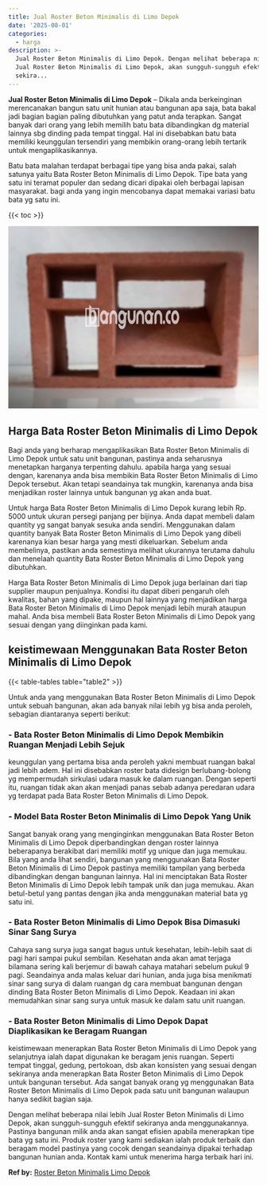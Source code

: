 ```yaml
---
title: Jual Roster Beton Minimalis di Limo Depok
date: '2025-08-01'
categories:
  - harga
description: >-
  Jual Roster Beton Minimalis di Limo Depok. Dengan melihat beberapa nilai lebih
  Jual Roster Beton Minimalis di Limo Depok, akan sungguh-sungguh efektif
  sekira...
---
```


**Jual Roster Beton Minimalis di Limo Depok** – Dikala anda berkeinginan merencanakan bangun satu unit hunian atau bangunan apa saja, bata bakal jadi bagian bagian paling dibutuhkan yang patut anda terapkan. Sangat banyak dari orang yang lebih memilih batu bata dibandingkan dg material lainnya sbg dinding pada tempat tinggal. Hal ini disebabkan batu bata memiliki keunggulan tersendiri yang membikin orang-orang lebih tertarik untuk mengaplikasikannya.

Batu bata malahan terdapat berbagai tipe yang bisa anda pakai, salah satunya yaitu Bata Roster Beton Minimalis di Limo Depok. Tipe bata yang satu ini teramat populer dan sedang dicari dipakai oleh berbagai lapisan masyarakat. bagi anda yang ingin mencobanya dapat memakai variasi batu bata yg satu ini.

{{< toc >}}

![Jual Roster Beton Minimalis di Limo Depok](/images/bata-roster-minimalis-36.png)

## Harga Bata Roster Beton Minimalis di Limo Depok

Bagi anda yang berharap mengaplikasikan Bata Roster Beton Minimalis di Limo Depok untuk satu unit bangunan, pastinya anda seharusnya menetapkan harganya terpenting dahulu. apabila harga yang sesuai dengan, karenanya anda bisa membikin Bata Roster Beton Minimalis di Limo Depok tersebut. Akan tetapi seandainya tak mungkin, karenanya anda bisa menjadikan roster lainnya untuk bangunan yg akan anda buat.

Untuk harga Bata Roster Beton Minimalis di Limo Depok kurang lebih Rp. 5000 untuk ukuran persegi panjang per bijinya. Anda dapat membeli dalam quantity yg sangat banyak sesuka anda sendiri. Menggunakan dalam quantity banyak Bata Roster Beton Minimalis di Limo Depok yang dibeli karenanya kian besar harga yang mesti dikeluarkan. Sebelum anda membelinya, pastikan anda semestinya melihat ukurannya terutama dahulu dan menelaah quantity Bata Roster Beton Minimalis di Limo Depok yang dibutuhkan.

Harga Bata Roster Beton Minimalis di Limo Depok juga berlainan dari tiap supplier maupun penjualnya. Kondisi itu dapat diberi pengaruh oleh kwalitas, bahan yang dipake, maupun hal lainnya yang menjadikan harga Bata Roster Beton Minimalis di Limo Depok menjadi lebih murah ataupun mahal. Anda bisa membeli Bata Roster Beton Minimalis di Limo Depok yang sesuai dengan yang diinginkan pada kami.

## keistimewaan Menggunakan Bata Roster Beton Minimalis di Limo Depok

{{< table-tables table="table2" >}}

Untuk anda yang menggunakan Bata Roster Beton Minimalis di Limo Depok untuk sebuah bangunan, akan ada banyak nilai lebih yg bisa anda peroleh, sebagian diantaranya seperti berikut:

### \- Bata Roster Beton Minimalis di Limo Depok Membikin Ruangan Menjadi Lebih Sejuk

keunggulan yang pertama bisa anda peroleh yakni membuat ruangan bakal jadi lebih adem. Hal ini disebabkan roster bata didesign berlubang-bolong yg mempermudah sirkulasi udara masuk ke dalam ruangan. Dengan seperti itu, ruangan tidak akan akan menjadi panas sebab adanya peredaran udara yg terdapat pada Bata Roster Beton Minimalis di Limo Depok.

### \- Model Bata Roster Beton Minimalis di Limo Depok Yang Unik

Sangat banyak orang yang menginginkan menggunakan Bata Roster Beton Minimalis di Limo Depok diperbandingkan dengan roster lainnya beberapanya berakibat dari memiliki motif yg unique dan juga memukau. Bila yang anda lihat sendiri, bangunan yang menggunakan Bata Roster Beton Minimalis di Limo Depok pastinya memiliki tampilan yang berbeda dibandingkan dengan bangunan lainnya. Hal ini menciptakan Bata Roster Beton Minimalis di Limo Depok lebih tampak unik dan juga memukau. Akan betul-betul yang pantas dengan jika anda menggunakan material bata yg satu ini.

### \- Bata Roster Beton Minimalis di Limo Depok Bisa Dimasuki Sinar Sang Surya

Cahaya sang surya juga sangat bagus untuk kesehatan, lebih-lebih saat di pagi hari sampai pukul sembilan. Kesehatan anda akan amat terjaga bilamana sering kali berjemur di bawah cahaya matahari sebelum pukul 9 pagi. Seandainya anda malas keluar dari hunian, anda juga bisa menikmati sinar sang surya di dalam ruangan dg cara membuat bangunan dengan dinding Bata Roster Beton Minimalis di Limo Depok. Keadaan ini akan memudahkan sinar sang surya untuk masuk ke dalam satu unit ruangan.

### \- Bata Roster Beton Minimalis di Limo Depok Dapat Diaplikasikan ke Beragam Ruangan

keistimewaan menerapkan Bata Roster Beton Minimalis di Limo Depok yang selanjutnya ialah dapat digunakan ke beragam jenis ruangan. Seperti tempat tinggal, gedung, pertokoan, dsb akan konsisten yang sesuai dengan sekiranya anda menerapkan Bata Roster Beton Minimalis di Limo Depok untuk bangunan tersebut. Ada sangat banyak orang yg menggunakan Bata Roster Beton Minimalis di Limo Depok pada satu unit bangunan walaupun hanya sedikit bagian saja.

Dengan melihat beberapa nilai lebih Jual Roster Beton Minimalis di Limo Depok, akan sungguh-sungguh efektif sekiranya anda menggunakannya. Pastinya bangunan milik anda akan sangat efisien apabila menerapkan tipe bata yg satu ini. Produk roster yang kami sediakan ialah produk terbaik dan beragam model pastinya yang cocok dengan seandainya dipakai terhadap bangunan hunian anda. Kontak kami untuk menerima harga terbaik hari ini.

**Ref by:** [Roster Beton Minimalis Limo Depok](https://id.wikipedia.org/wiki/Roster)

